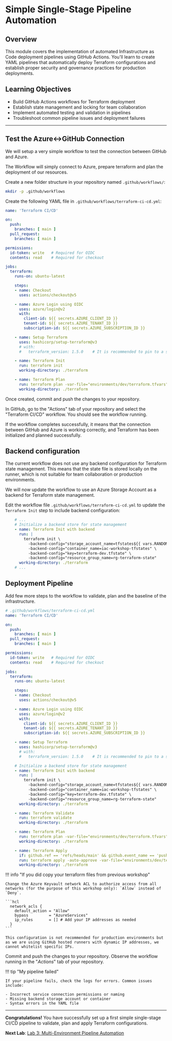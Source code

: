 # Simple Single-Stage Pipeline Automation

## Overview

This module covers the implementation of automated Infrastructure as Code deployment pipelines using GitHub Actions. You'll learn to create YAML pipelines that automatically deploy Terraform configurations and establish proper security and governance practices for production deployments.

## Learning Objectives

- Build GitHub Actions workflows for Terraform deployment
- Establish state management and locking for team collaboration
- Implement automated testing and validation in pipelines
- Troubleshoot common pipeline issues and deployment failures

---

## Test the Azure↔GitHub Connection

We will setup a very simple workflow to test the connection between GitHub and Azure.

The Workflow will simply connect to Azure, prepare terraform and plan the deployment of our resources.

Create a new folder structure in your repository named `.github/workflows/`:

```bash
mkdir -p .github/workflows
```

Create the following YAML file in `.github/workflows/terraform-ci-cd.yml`:

```yaml
name: 'Terraform CI/CD'

on:
  push:
    branches: [ main ]
  pull_request:
    branches: [ main ]

permissions:
  id-token: write   # Required for OIDC
  contents: read    # Required for checkout

jobs:
  terraform:
    runs-on: ubuntu-latest

    steps:
    - name: Checkout
      uses: actions/checkout@v5

    - name: Azure Login using OIDC
      uses: azure/login@v2
      with:
        client-id: ${{ secrets.AZURE_CLIENT_ID }}
        tenant-id: ${{ secrets.AZURE_TENANT_ID }}
        subscription-id: ${{ secrets.AZURE_SUBSCRIPTION_ID }}

    - name: Setup Terraform
      uses: hashicorp/setup-terraform@v3
      # with:
      #   terraform_version: 1.5.0    # It is recommended to pin to a specific version for production

    - name: Terraform Init
      run: terraform init
      working-directory: ./terraform

    - name: Terraform Plan
      run: terraform plan -var-file="environments/dev/terraform.tfvars"
      working-directory: ./terraform
```

Once created, commit and push the changes to your repository.

In GitHub, go to the "Actions" tab of your repository and select the "Terraform CI/CD" workflow. You should see the workflow running.

If the workflow completes successfully, it means that the connection between GitHub and Azure is working correctly, and Terraform has been initialized and planned successfully.

## Backend configuration

The current workflow does not use any backend configuration for Terraform state management. This means that the state file is stored locally on the runner, which is not suitable for team collaboration or production environments.

We will now update the workflow to use an Azure Storage Account as a backend for Terraform state management.

Edit the workflow file `.github/workflows/terraform-ci-cd.yml` to update the `Terraform Init` step to include backend configuration:

```yaml
    # ...
    # Initialize a backend store for state management
    - name: Terraform Init with backend
      run: |
        terraform init \
          -backend-config="storage_account_name=tfstates${{ vars.RANDOM_SUFFIX }}" \
          -backend-config="container_name=iac-workshop-tfstates" \
          -backend-config="key=terraform-dev.tfstate" \
          -backend-config="resource_group_name=rg-terraform-state"
      working-directory: ./terraform
    # ...
```

## Deployment Pipeline

Add few more steps to the workflow to validate, plan and  the baseline of the infrastructure.

```yaml
# .github/workflows/terraform-ci-cd.yml
name: 'Terraform CI/CD'

on:
  push:
    branches: [ main ]
  pull_request:
    branches: [ main ]

permissions:
  id-token: write   # Required for OIDC
  contents: read    # Required for checkout

jobs:
  terraform:
    runs-on: ubuntu-latest

    steps:
    - name: Checkout
      uses: actions/checkout@v5

    - name: Azure Login using OIDC
      uses: azure/login@v2
      with:
        client-id: ${{ secrets.AZURE_CLIENT_ID }}
        tenant-id: ${{ secrets.AZURE_TENANT_ID }}
        subscription-id: ${{ secrets.AZURE_SUBSCRIPTION_ID }}

    - name: Setup Terraform
      uses: hashicorp/setup-terraform@v3
      # with:
      #   terraform_version: 1.5.0    # It is recommended to pin to a specific version for production

    # Initialize a backend store for state management
    - name: Terraform Init with backend
      run: |
        terraform init \
          -backend-config="storage_account_name=tfstates${{ vars.RANDOM_SUFFIX }}" \
          -backend-config="container_name=iac-workshop-tfstates" \
          -backend-config="key=terraform-dev.tfstate" \
          -backend-config="resource_group_name=rg-terraform-state"
      working-directory: ./terraform

    - name: Terraform Validate
      run: terraform validate
      working-directory: ./terraform

    - name: Terraform Plan
      run: terraform plan -var-file="environments/dev/terraform.tfvars"
      working-directory: ./terraform

    - name: Terraform Apply
      if: github.ref == 'refs/heads/main' && github.event_name == 'push' # Only apply on push to main branch
      run: terraform apply -auto-approve -var-file="environments/dev/terraform.tfvars"
      working-directory: ./terraform
```

!!! info "If you did copy your terraform files from previous workshop"

    Change the Azure Keyvault network ACL to authorize access from all networks (for the purpose of this workshop only): `Allow` instead of `Deny`.

    ```hcl
      network_acls {
        default_action = "Allow"
        bypass         = "AzureServices"
        ip_rules       = [] # Add your IP addresses as needed
      }
    ```

    This configuration is not recommended for production environments but as we are using GitHub hosted runners with dynamic IP addresses, we cannot whitelist specific IPs.


Commit and push the changes to your repository. Observe the workflow running in the "*Actions*" tab of your repository.

!!! tip "My pipeline failed"

    If your pipeline fails, check the logs for errors. Common issues include:

    - Incorrect service connection permissions or naming
    - Missing backend storage account or container
    - Syntax errors in the YAML file

---

**Congratulations!** You have successfully set up a first simple single-stage CI/CD pipeline to validate, plan and apply Terraform configurations.

**Next Lab**: [Lab 3: Multi-Environment Pipeline Automation](03-multienv-pipeline.md)
